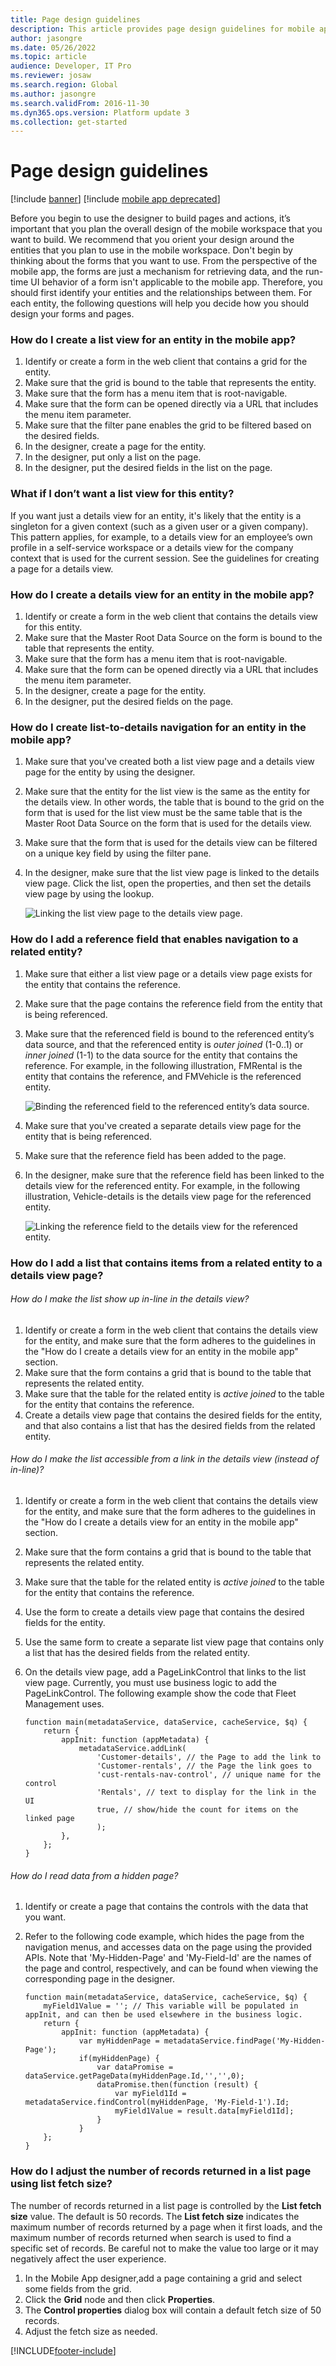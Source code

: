 ```yaml
---
title: Page design guidelines
description: This article provides page design guidelines for mobile apps.
author: jasongre
ms.date: 05/26/2022
ms.topic: article
audience: Developer, IT Pro
ms.reviewer: josaw
ms.search.region: Global
ms.author: jasongre
ms.search.validFrom: 2016-11-30
ms.dyn365.ops.version: Platform update 3
ms.collection: get-started
---
```


# Page design guidelines

[!include [banner](../../includes/banner.md)]
[!include [mobile app deprecated](../../includes/mobile-app-deprecation-banner.md)]

Before you begin to use the designer to build pages and actions, it’s important that you plan the overall design of the mobile workspace that you want to build. We recommend that you orient your design around the entities that you plan to use in the mobile workspace. Don't begin by thinking about the forms that you want to use. From the perspective of the mobile app, the forms are just a mechanism for retrieving data, and the run-time UI behavior of a form isn't applicable to the mobile app. Therefore, you should first identify your entities and the relationships between them. For each entity, the following questions will help you decide how you should design your forms and pages.

### How do I create a list view for an entity in the mobile app?

1.  Identify or create a form in the web client that contains a grid for the entity.
2.  Make sure that the grid is bound to the table that represents the entity.
3.  Make sure that the form has a menu item that is root-navigable.
4.  Make sure that the form can be opened directly via a URL that includes the menu item parameter.
5.  Make sure that the filter pane enables the grid to be filtered based on the desired fields.
6.  In the designer, create a page for the entity.
7.  In the designer, put only a list on the page.
8.  In the designer, put the desired fields in the list on the page.

### What if I don’t want a list view for this entity?

If you want just a details view for an entity, it's likely that the entity is a singleton for a given context (such as a given user or a given company). This pattern applies, for example, to a details view for an employee’s own profile in a self-service workspace or a details view for the company context that is used for the current session. See the guidelines for creating a page for a details view.

### How do I create a details view for an entity in the mobile app?

1.  Identify or create a form in the web client that contains the details view for this entity.
2.  Make sure that the Master Root Data Source on the form is bound to the table that represents the entity.
3.  Make sure that the form has a menu item that is root-navigable.
4.  Make sure that the form can be opened directly via a URL that includes the menu item parameter.
5.  In the designer, create a page for the entity.
6.  In the designer, put the desired fields on the page.

### How do I create list-to-details navigation for an entity in the mobile app?

1.  Make sure that you've created both a list view page and a details view page for the entity by using the designer.
2.  Make sure that the entity for the list view is the same as the entity for the details view. In other words, the table that is bound to the grid on the form that is used for the list view must be the same table that is the Master Root Data Source on the form that is used for the details view.
3.  Make sure that the form that is used for the details view can be filtered on a unique key field by using the filter pane.
4.  In the designer, make sure that the list view page is linked to the details view page. Click the list, open the properties, and then set the details view page by using the lookup. 

    ![Linking the list view page to the details view page.](media/listtodetailsdesigner.png)

### How do I add a reference field that enables navigation to a related entity?

1.  Make sure that either a list view page or a details view page exists for the entity that contains the reference.
2.  Make sure that the page contains the reference field from the entity that is being referenced.
3.  Make sure that the referenced field is bound to the referenced entity’s data source, and that the referenced entity is *outer joined* (1-0..1) or *inner joined* (1-1) to the data source for the entity that contains the reference. For example, in the following illustration, FMRental is the entity that contains the reference, and FMVehicle is the referenced entity.

    ![Binding the referenced field to the referenced entity’s data source.](media/relatedentityform.png)

4.  Make sure that you've created a separate details view page for the entity that is being referenced.
5.  Make sure that the reference field has been added to the page.
6.  In the designer, make sure that the reference field has been linked to the details view for the referenced entity. For example, in the following illustration, Vehicle-details is the details view page for the referenced entity.

     ![Linking the reference field to the details view for the referenced entity.](media/referencepagedesigner.png)

### How do I add a list that contains items from a related entity to a details view page?

###### How do I make the list show up in-line in the details view?

1.  Identify or create a form in the web client that contains the details view for the entity, and make sure that the form adheres to the guidelines in the "How do I create a details view for an entity in the mobile app" section.
2.  Make sure that the form contains a grid that is bound to the table that represents the related entity.
3.  Make sure that the table for the related entity is *active joined* to the table for the entity that contains the reference.
4.  Create a details view page that contains the desired fields for the entity, and that also contains a list that has the desired fields from the related entity.

###### How do I make the list accessible from a link in the details view (instead of in-line)?

1.  Identify or create a form in the web client that contains the details view for the entity, and make sure that the form adheres to the guidelines in the "How do I create a details view for an entity in the mobile app" section.
2.  Make sure that the form contains a grid that is bound to the table that represents the related entity.
3.  Make sure that the table for the related entity is *active joined* to the table for the entity that contains the reference.
4.  Use the form to create a details view page that contains the desired fields for the entity.
5.  Use the same form to create a separate list view page that contains only a list that has the desired fields from the related entity.
6.  On the details view page, add a PageLinkControl that links to the list view page. Currently, you must use business logic to add the PageLinkControl. The following example show the code that Fleet Management uses.

    ```xpp
    function main(metadataService, dataService, cacheService, $q) { 
        return { 
            appInit: function (appMetadata) { 
                metadataService.addLink( 
                    'Customer-details', // the Page to add the link to 
                    'Customer-rentals', // the Page the link goes to 
                    'cust-rentals-nav-control', // unique name for the control 
                    'Rentals', // text to display for the link in the UI 
                    true, // show/hide the count for items on the linked page 
                    ); 
            }, 
        }; 
    }
    ```

###### How do I read data from a hidden page?

1.  Identify or create a page that contains the controls with the data that you want.
2.  Refer to the following code example, which hides the page from the navigation menus, and accesses data on the page using the provided APIs. Note that 'My-Hidden-Page' and 'My-Field-Id' are the names of the page and control, respectively, and can be found when viewing the corresponding page in the designer.

    ```xpp
    function main(metadataService, dataService, cacheService, $q) {
        myField1Value = ''; // This variable will be populated in appInit, and can then be used elsewhere in the business logic. 
        return { 
            appInit: function (appMetadata) { 
                var myHiddenPage = metadataService.findPage('My-Hidden-Page');
                if(myHiddenPage) {
                    var dataPromise = dataService.getPageData(myHiddenPage.Id,'','',0);
                    dataPromise.then(function (result) {
                        var myField1Id = metadataService.findControl(myHiddenPage, 'My-Field-1').Id;
                        myField1Value = result.data[myField1Id];
                    }
                }
        }; 
    }
    ```

### How do I adjust the number of records returned in a list page using list fetch size?

The number of records returned in a list page is controlled by the **List fetch size** value. The default is 50 records. The **List fetch size** indicates the maximum number of records returned by a page when it first loads, and the maximum number of records returned  when search is used to find a specific set of records. Be careful not to make the value too large or it may negatively affect the user experience.

1. In the Mobile App designer,add a page containing a grid and select some fields from the grid.
2. Click the **Grid** node and then click **Properties**.
3. The **Control properties** dialog box will contain a default fetch size of 50 records.
4. Adjust the fetch size as needed.


[!INCLUDE[footer-include](../../../../includes/footer-banner.md)]
